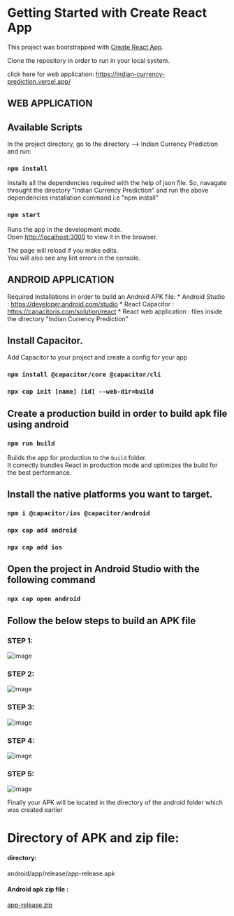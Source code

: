 # Getting Started with Create React App

This project was bootstrapped with [Create React App](https://github.com/facebook/create-react-app).

Clone the repository in order to run in your local system.

click here for web application: https://indian-currency-prediction.vercel.app/

## WEB APPLICATION

  ## Available Scripts

  In the project directory, go to the directory --> Indian Currency Prediction and run:


  ### `npm install`

  Installs all the dependencies required with the help of json file.
  So, navagate throught the directory "Indian Currency Prediction" and run the above dependencies installation
  command i.e "npm install"

  ### `npm start`

  Runs the app in the development mode.\
  Open [http://localhost:3000](http://localhost:3000) to view it in the browser.

  The page will reload if you make edits.\
  You will also see any lint errors in the console.


## ANDROID APPLICATION

  Required Installations in order to build an Android APK file:
    * Android Studio : https://developer.android.com/studio
    * React Capacitor : https://capacitorjs.com/solution/react
    * React web application : files inside the directory "Indian Currency Prediction"


  ## Install Capacitor.
  Add Capacitor to your project and create a config for your app

  ### `npm install @capacitor/core @capacitor/cli`
  ### `npx cap init [name] [id] --web-dir=build`

  ## Create a production build in order to build apk file using android

  ### `npm run build`

  Builds the app for production to the `build` folder.\
  It correctly bundles React in production mode and optimizes the build for the best performance.



  ## Install the native platforms you want to target.

  ### `npm i @capacitor/ios @capacitor/android`
  ### `npx cap add android`
  ### `npx cap add ios`

  ## Open the project in Android Studio with the following command
  ### `npx cap open android`

  ## Follow the below steps to build an APK file

  ### STEP 1:
  ![image](https://user-images.githubusercontent.com/55684348/122649867-a2443c80-d14d-11eb-9090-9726b3404469.png)

  ### STEP 2:
  ![image](https://user-images.githubusercontent.com/55684348/122649971-0a931e00-d14e-11eb-8363-9b8a40a45bc8.png)

  ### STEP 3:
  ![image](https://user-images.githubusercontent.com/55684348/122650003-25659280-d14e-11eb-808e-594a003e2073.png)

  ### STEP 4:
  ![image](https://user-images.githubusercontent.com/55684348/122650037-475f1500-d14e-11eb-902d-b53d03b90db3.png)

  ### STEP 5:
  ![image](https://user-images.githubusercontent.com/55684348/122650047-534ad700-d14e-11eb-84b4-27d9205ee31f.png)

Finally your APK will be located in the directory of the android folder which was created earlier

# Directory of APK and zip file:
#### directory:  
android/app/release/app-release.apk
#### Android apk zip file : 
[app-release.zip](https://github.com/mohithssm/Currency/files/6681080/app-release.zip)


